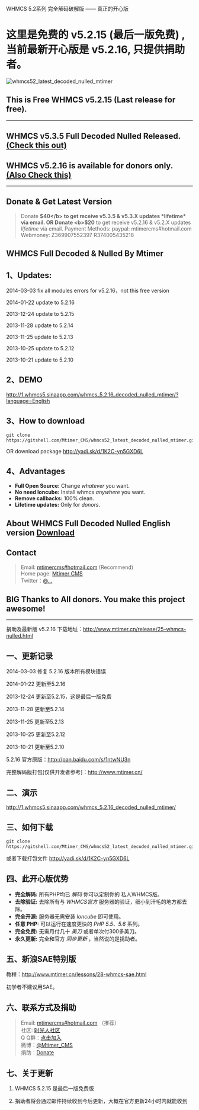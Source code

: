 WHMCS 5.2系列 完全解码破解版 —— 真正的开心版

这里是免费的 v5.2.15 (最后一版免费) , 当前最新开心版是 v5.2.16, 只提供捐助者。
========================

![whmcs52_latest_decoded_nulled_mtimer](http://api.mtimer.net/whmcs/whmcs5216nulled.png)

## This is Free WHMCS v5.2.15 (Last release for free).

---------------

## WHMCS v5.3.5 Full Decoded Nulled Released. [(Check this out)](http://www.mtimer.cn/release/34-whmcs-full-decoded-nulled.html)

## WHMCS v5.2.16 is available for donors only.[(Also Check this)](http://www.mtimer.cn/release/25-whmcs-full-decoded-nulled.html)

---------------

## Donate & Get Latest Version

> Donate <b>$40</b> to get receive v5.3.5 & v5.3.X updates *lifetime* via email.
> OR
> Donate <b>$20</b> to get receive v5.2.16 & v5.2.X updates *lifetime* via email.
> Payment Methods: 
> paypal: mtimercms#hotmail.com 
> Webmoney: Z369907552397  R374005435218


WHMCS Full Decoded & Nulled By Mtimer
---------------


## 1、Updates:

2014-03-03 fix all modules errors for v5.2.16，not this free version

2014-01-22 update to 5.2.16

2013-12-24 update to 5.2.15

2013-11-28 update to 5.2.14

2013-11-25 update to 5.2.13

2013-10-25 update to 5.2.12

2013-10-21 update to 5.2.10



## 2、DEMO

http://1.whmcs5.sinaapp.com/whmcs_5.2.16_decoded_nulled_mtimer/?language=English



## 3、How to download

	git clone https://gitshell.com/Mtimer_CMS/whmcs52_latest_decoded_nulled_mtimer.git

OR download package http://yadi.sk/d/1K2C-yn5GXD6L


## 4、Advantages

<ul>
<li><strong>Full Open Source:</strong> Change  <em>whatever</em> you want.</li>
<li><strong>No need Ioncube:</strong> Install whmcs <em>anywhere</em> you want.</li>
<li><strong>Remove callbacks:</strong> 100% clean.</li>
<li><strong>Lifetime updates:</strong> Only for <em>donors</em>.</li>
</ul>


## About WHMCS Full Decoded Nulled English version [Download](http://1.whmcs5.sinaapp.com/whmcs_5.2.16_decoded_nulled_mtimer/?language=English)


## Contact

> Email: [mtimercms#hotmail.com](mtimercms#hotmail.com) (Recommend)  
> Home page: [Mtimer CMS](http://www.mtimer.net/)  
> Twitter：[@...](http://#)


## BIG Thanks to All donors. You make this project awesome!


---------------

捐助及最新版 v5.2.16 下载地址：http://www.mtimer.cn/release/25-whmcs-nulled.html 


## 一、更新记录

2014-03-03 修复 5.2.16 版本所有模块错误

2014-01-22 更新至5.2.16

2013-12-24 更新至5.2.15，这是最后一版免费

2013-11-28 更新至5.2.14

2013-11-25 更新至5.2.13

2013-10-25 更新至5.2.12

2013-10-21 更新至5.2.10

5.2.16 官方原版：http://pan.baidu.com/s/1ntwNU3n

完整解码版打包[仅供开发者参考]：http://www.mtimer.cn/



## 二、演示

http://1.whmcs5.sinaapp.com/whmcs_5.2.16_decoded_nulled_mtimer/



## 三、如何下载

	git clone https://gitshell.com/Mtimer_CMS/whmcs52_latest_decoded_nulled_mtimer.git

或者下载打包文件 http://yadi.sk/d/1K2C-yn5GXD6L


## 四、此开心版优势

<ul>
<li><strong>完全解码:</strong> 所有PHP均已 <em>解码</em> 你可以定制你的 私人WHMCS版。</li>
<li><strong>去除验证:</strong> 去除所有与 <em>WHMCS官方</em> 服务器的验证，细小到汗毛的地方都去除。</li>
<li><strong>完全开源:</strong> 服务器无需安装 <em>Ioncube</em> 即可使用。</li>
<li><strong>任意 PHP:</strong> 可以运行在速度更快的 <em>PHP 5.5、5.6</em> 系列。</li>
<li><strong>完全免费:</strong> 无需月付几十 <em>美刀</em> 或者单次付300多美刀。</li>
<li><strong>永久更新:</strong> 完全和官方 <em>同步更新</em> ，当然说的是捐助者。</li>
</ul>


## 五、新浪SAE特别版

教程：http://www.mtimer.cn/lessons/28-whmcs-sae.html

初学者不建议用SAE。

## 六、联系方式及捐助

> Email: [mtimercms#hotmail.com](mtimercms#hotmail.com) （推荐）  
> 社区: [时光人社区](http://www.mtimer.cn/)  
> Q Q群：[点击加入](http://shang.qq.com/wpa/qunwpa?idkey=520e53ac7acc04d489a801aa55a69c9a6e3df06e1fea1b0b0f3ca936627cca52)  
> 微博：[@Mtimer_CMS](http://weibo.com/u/3488979130)  
> 捐助：[Donate](http://t.cn/8FwJr5Z)


## 七、关于更新

1. WHMCS 5.2.15 是最后一版免费版

2. 捐助者将会通过邮件持续收到今后更新，大概在官方更新24小时内就能收到